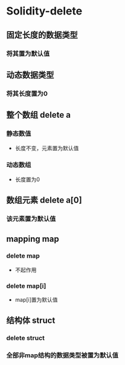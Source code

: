 # Solidity-delete

## 固定长度的数据类型

### 将其置为默认值

## 动态数据类型

### 将其长度置为0

## 整个数组 delete a 

### 静态数值

- 长度不变，元素置为默认值

### 动态数组

- 长度置为0

## 数组元素 delete a[0]

### 该元素置为默认值

## mapping map

### delete map 

- 不起作用

###  delete map[i]

-  map[i]置为默认值

## 结构体 struct

### delete struct

### 全部非map结构的数据类型被置为默认值

